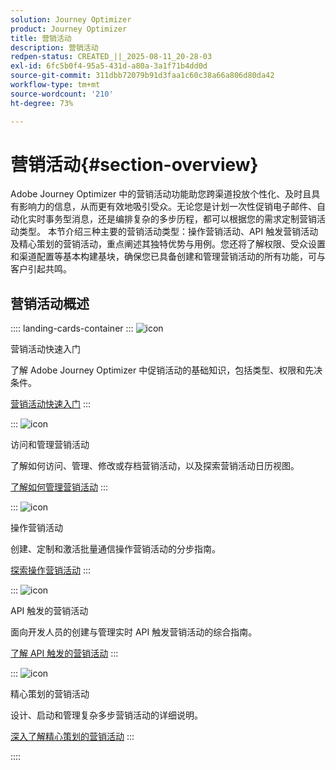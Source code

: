 ```yaml
---
solution: Journey Optimizer
product: Journey Optimizer
title: 营销活动
description: 营销活动
redpen-status: CREATED_||_2025-08-11_20-28-03
exl-id: 6fc5b0f4-95a5-431d-a80a-3a1f71b4dd0d
source-git-commit: 311dbb72079b91d3faa1c60c38a66a806d80da42
workflow-type: tm+mt
source-wordcount: '210'
ht-degree: 73%

---
```


# 营销活动{#section-overview}

Adobe Journey Optimizer 中的营销活动功能助您跨渠道投放个性化、及时且具有影响力的信息，从而更有效地吸引受众。无论您是计划一次性促销电子邮件、自动化实时事务型消息，还是编排复杂的多步历程，都可以根据您的需求定制营销活动类型。 本节介绍三种主要的营销活动类型：操作营销活动、API 触发营销活动及精心策划的营销活动，重点阐述其独特优势与用例。您还将了解权限、受众设置和渠道配置等基本构建基块，确保您已具备创建和管理营销活动的所有功能，可与客户引起共鸣。

## 营销活动概述

:::: landing-cards-container
:::
![icon](https://cdn.experienceleague.adobe.com/icons/circle-play.svg?lang=zh-Hans)

营销活动快速入门

了解 Adobe Journey Optimizer 中促销活动的基础知识，包括类型、权限和先决条件。

[营销活动快速入门](../using/campaigns/get-started-with-campaigns.md)
:::

:::
![icon](https://cdn.experienceleague.adobe.com/icons/list-check.svg?lang=zh-Hans)

访问和管理营销活动

了解如何访问、管理、修改或存档营销活动，以及探索营销活动日历视图。

[了解如何管理营销活动](../using/campaigns/manage-campaigns.md)
:::

:::
![icon](https://cdn.experienceleague.adobe.com/icons/bullseye.svg?lang=zh-Hans)

操作营销活动

创建、定制和激活批量通信操作营销活动的分步指南。

[探索操作营销活动](action-campaigns-landing-page.md)
:::

:::
![icon](https://cdn.experienceleague.adobe.com/icons/code-branch.svg?lang=zh-Hans)

API 触发的营销活动

面向开发人员的创建与管理实时 API 触发营销活动的综合指南。

[了解 API 触发的营销活动](api-triggered-campaigns-landing-page.md)
:::

:::
![icon](https://cdn.experienceleague.adobe.com/icons/puzzle-piece.svg?lang=zh-Hans)

精心策划的营销活动

设计、启动和管理复杂多步营销活动的详细说明。

[深入了解精心策划的营销活动](orchestrated-campaigns-landing-page.md)
:::

::::
